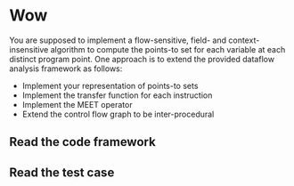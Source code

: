 # Wow

You are supposed to implement a flow-sensitive, field- and context-insensitive algorithm to compute the 
points-to set for each variable at each distinct program point.
One approach is to extend the provided dataflow analysis framework as follows: 
- Implement your representation of points-to sets
- Implement the transfer function for each instruction
- Implement the MEET operator
- Extend the control flow graph to be inter-procedural


## Read the code framework



## Read the test case
